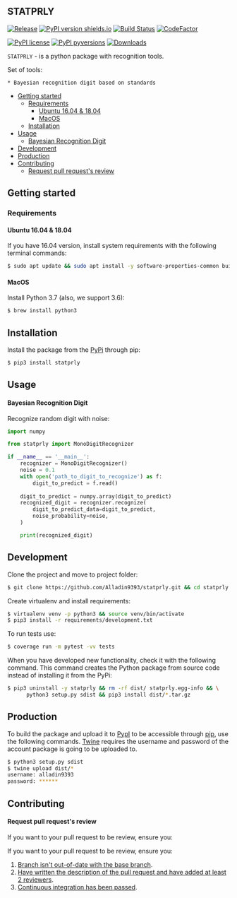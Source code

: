 ## STATPRLY

[![Release](https://img.shields.io/github/release/alladin9393/statprly.svg)](https://github.com/alladin9393/statprly/releases)
[![PyPI version shields.io](https://img.shields.io/pypi/v/statprly.svg)](https://pypi.python.org/pypi/statprly/)
[![Build Status](https://travis-ci.com/Alladin9393/statprly.svg?branch=develop)](https://travis-ci.com/Alladin9393/statprly)
[![CodeFactor](https://www.codefactor.io/repository/github/alladin9393/statprly/badge)](https://www.codefactor.io/repository/github/alladin9393/statprly)

[![PyPI license](https://img.shields.io/pypi/l/statprly.svg)](https://pypi.python.org/pypi/statprly/)
[![PyPI pyversions](https://img.shields.io/pypi/pyversions/statprly.svg)](https://pypi.python.org/pypi/statprly/)
[![Downloads](https://pepy.tech/badge/statprly)](https://pepy.tech/project/statprly)

`STATPRLY` - is a python package with recognition tools.

Set of tools:

    * Bayesian recognition digit based on standards
    
  * [Getting started](#getting-started)
    * [Requirements](#getting-started-requirements)
      * [Ubuntu 16.04 & 18.04](#ubuntu-1604--1804)
      * [MacOS](#macos)
    * [Installation](#installation)
  * [Usage](#usage)
    * [Bayesian Recognition Digit](#bayesian-recognition-digit-usage)
  * [Development](#development)
  * [Production](#production)
  * [Contributing](#contributing)
    * [Request pull request's review](#request-pull-requests-review)

## Getting started

<h3 id="getting-started-requirements">Requirements</h4>

#### Ubuntu 16.04 & 18.04

If you have 16.04 version, install system requirements with the following terminal commands:

```bash
$ sudo apt update && sudo apt install -y software-properties-common build-essential
```

#### MacOS

Install Python 3.7 (also, we support 3.6):
```bash
$ brew install python3
```

## Installation

Install the package from the [PyPi](https://pypi.org/project/statprly) through pip:

```bash
$ pip3 install statprly
```

## Usage

#### Bayesian Recognition Digit
<a name="bayesian-recognition-digit-usage"></a>

Recognize random digit with noise:

```python
import numpy

from statprly import MonoDigitRecognizer

if __name__ == '__main__':
    recognizer = MonoDigitRecognizer()
    noise = 0.1
    with open('path_to_digit_to_recognize') as f:
        digit_to_predict = f.read()
    
    digit_to_predict = numpy.array(digit_to_predict)
    recognized_digit = recognizer.recognize(
        digit_to_predict_data=digit_to_predict,
        noise_probability=noise,
    )

    print(recognized_digit)    
```

## Development

Clone the project and move to project folder:

```bash
$ git clone https://github.com/Alladin9393/statprly.git && cd statprly
```

Create virtualenv and install requirements:

```bash
$ virtualenv venv -p python3 && source venv/bin/activate
$ pip3 install -r requirements/development.txt
```

To run tests use:

```bash
$ coverage run -m pytest -vv tests
```

When you have developed new functionality, check it with the following command. This command creates the Python 
package from source code instead of installing it from the PyPi:

```bash
$ pip3 uninstall -y statprly && rm -rf dist/ statprly.egg-info && \
      python3 setup.py sdist && pip3 install dist/*.tar.gz
```
## Production

To build the package and upload it to [PypI](https://pypi.org/) to be accessible through 
[pip](https://github.com/pypa/pip), use the following commands. [Twine](https://twine.readthedocs.io/en/latest/) 
requires the username and password of the account package is going to be uploaded to.

```bash
$ python3 setup.py sdist
$ twine upload dist/*
username: alladin9393
password: ******
```

## Contributing

#### Request pull request's review

If you want to your pull request to be review, ensure you:

If you want to your pull request to be review, ensure you:
1. [Branch isn't out-of-date with the base branch](https://habrastorage.org/webt/ux/gi/wm/uxgiwmnft08fubvjfd6d-8pw2wq.png).
2. [Have written the description of the pull request and have added at least 2 reviewers](https://camo.githubusercontent.com/55c309334a8b61a4848a6ef25f9b0fb3751ae5e9/68747470733a2f2f686162726173746f726167652e6f72672f776562742f74312f70792f63752f7431707963753162786a736c796f6a6c707935306d7862357969652e706e67).
3. [Continuous integration has been passed](https://habrastorage.org/webt/oz/fl/-n/ozfl-nl-jynrh7ofz8yuz9_gapy.png).
